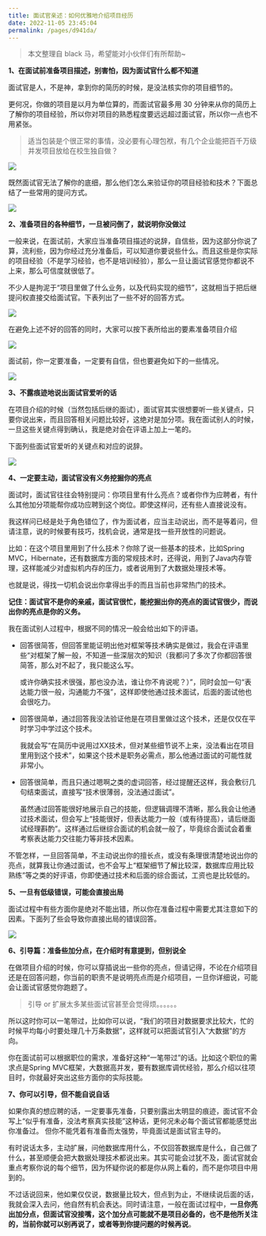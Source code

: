 ```yaml
---
title: 面试官亲述：如何优雅地介绍项目经历
date: 2022-11-05 23:45:04
permalink: /pages/d941da/
---
```

> 本文整理自 black 马，希望能对小伙伴们有所帮助~

**1、在面试前准备项目描述，别害怕，因为面试官什么都不知道**

面试官是人，不是神，拿到你的简历的时候，是没法核实你的项目细节的。

更何况，你做的项目是以月为单位算的，而面试官最多用 30 分钟来从你的简历上了解你的项目经验，所以你对项目的熟悉程度要远远超过面试官，所以你一点也不用紧张。

> 适当包装是个很正常的事情，没必要有心理包袱，有几个企业能把百千万级并发项目放给在校生独自做？

![](https://cs-wiki.oss-cn-shanghai.aliyuncs.com/img/image-20221105234721090.png)

既然面试官无法了解你的底细，那么他们怎么来验证你的项目经验和技术？下面总结了一些常用的提问方式。

![](https://cs-wiki.oss-cn-shanghai.aliyuncs.com/img/image-20221105234731275.png)

**2、准备项目的各种细节，一旦被问倒了，就说明你没做过**

一般来说，在面试前，大家应当准备项目描述的说辞，自信些，因为这部分你说了算，流利些，因为你经过充分准备后，可以知道你要说些什么。而且这些是你实际的项目经验（不是学习经验，也不是培训经验），那么一旦让面试官感觉你都说不上来，那么可信度就很低了。

不少人是拘泥于“项目里做了什么业务，以及代码实现的细节”，这就相当于把后继提问权直接交给面试官。下表列出了一些不好的回答方式。

![](https://cs-wiki.oss-cn-shanghai.aliyuncs.com/img/image-20221105234748026.png)

在避免上述不好的回答的同时，大家可以按下表所给出的要素准备项目介绍

![](https://cs-wiki.oss-cn-shanghai.aliyuncs.com/img/image-20221105234803690.png)

面试前，你一定要准备，一定要有自信，但也要避免如下的一些情况。

![](https://cs-wiki.oss-cn-shanghai.aliyuncs.com/img/image-20221105234815145.png)

**3、不露痕迹地说出面试官爱听的话**

在项目介绍的时候（当然包括后继的面试），面试官其实很想要听一些关键点，只要你说出来，而且回答相关问题比较好，这绝对是加分项。我在面试别人的时候，一旦这些关键点得到确认，我是绝对会在评语上加上一笔的。

下面列些面试官爱听的关键点和对应的说辞。

![](https://cs-wiki.oss-cn-shanghai.aliyuncs.com/img/image-20221105234830545.png)

**4、一定要主动，面试官没有义务挖掘你的亮点**

面试时，面试官往往会特别提问：你项目里有什么亮点？或者你作为应聘者，有什么其他加分项能帮你成功应聘到这个岗位。即使这样问，还有些人直接说没有。

我这样问已经是处于角色错位了，作为面试者，应当主动说出，而不是等着问，但请注意，说的时候要有技巧，找机会说，通常是找一些开放性的问题说。

比如：在这个项目里用到了什么技术？你除了说一些基本的技术，比如Spring MVC，Hibernate，还有数据库方面的常规技术时，还得说，用到了Java内存管理，这样能减少对虚拟机内存的压力，或者说用到了大数据处理技术等。

也就是说，得找一切机会说出你拿得出手的而且当前也非常热门的技术。

**记住：面试官不是你的亲戚，面试官很忙，能挖掘出你的亮点的面试官很少，而说出你的亮点是你的义务。**

我在面试别人过程中，根据不同的情况一般会给出如下的评语。

- 回答很简答，但回答里能证明出他对框架等技术确实是做过，我会在评语里些“对框架了解一般，不知道一些深层次的知识（我都问了多次了你都回答很简答，那么对不起了，我只能这么写。

  或许你确实技术很强，那也没办法，谁让你不肯说呢？）”，同时会加一句“表达能力很一般，沟通能力不强”，这样即使他通过技术面试，后面的面试他也会很吃力。

- 回答很简单，通过回答我没法验证他是在项目里做过这个技术，还是仅仅在平时学习中学过这个技术。

  我就会写“在简历中说用过XX技术，但对某些细节说不上来，没法看出在项目里用到这个技术”，如果这个技术是职务必需点，那么他通过面试的可能性就非常小。

- 回答很简单，而且只通过嗯啊之类的虚词回答，经过提醒还这样，我会敷衍几句结束面试，直接写“技术很薄弱，没法通过面试”。

  虽然通过回答能很好地展示自己的技能，但逻辑调理不清晰，那么我会让他通过技术面试，但会写上“技能很好，但表达能力一般（或有待提高），请后继面试经理斟酌”。这样通过后继综合面试的机会就一般了，毕竟综合面试会着重考察表达能力交往能力等非技术因素。

不管怎样，一旦回答简单，不主动说出你的擅长点，或没有条理很清楚地说出你的亮点，就算我让你通过面试，也不会写上“框架细节了解比较深，数据库应用比较熟练”等之类的好评语，你即使通过技术和后面的综合面试，工资也是比较低的。

**5、一旦有低级错误，可能会直接出局**

面试过程中有些方面你是绝对不能出错，所以你在准备过程中需要尤其注意如下的因素。下面列了些会导致你直接出局的错误回答。

![](https://cs-wiki.oss-cn-shanghai.aliyuncs.com/img/image-20221105234931441.png)

**6、引导篇：准备些加分点，在介绍时有意提到，但别说全**

在做项目介绍的时候，你可以穿插说出一些你的亮点，但请记得，不论在介绍项目还是在回答问题，你当前的职责不是说明亮点而是介绍项目，一旦你详细说，可能会让面试官感觉你跑题了。

> 引导 or 扩展太多某些面试官甚至会觉得烦。。。。。。

所以这时你可以一笔带过，比如你可以说，“我们的项目对数据要求比较大，忙的时候平均每小时要处理几十万条数据”，这样就可以把面试官引入“大数据”的方向。

你在面试前可以根据职位的需求，准备好这种“一笔带过”的话。比如这个职位的需求点是Spring MVC框架，大数据高并发，要有数据库调优经验，那么介绍以往项目时，你就最好突出这些方面你的实际技能。

**7、你可以引导，但不能自说自话**

如果你真的想应聘的话，一定要事先准备，只要别露出太明显的痕迹，面试官不会写上“似乎有准备，没法考察真实技能”这种话，更何况未必每个面试官都能感觉出你准备过。 但你不能凭着有准备而太强势，毕竟面试是面试官主导的。

有时说话太多，主动扩展，问他数据库用什么，不仅回答数据库是什么，自己做了什么，甚至顺便会把大数据处理技术都说出来。其实可能会过犹不及，面试官就会重点考察你说的每个细节，因为怀疑你说的都是你从网上看的，而不是你项目中用到的。

不过话说回来，他如果仅仅说，数据量比较大，但点到为止，不继续说后面的话，我就会深入去问，他自然有机会表达。同时请注意，一般在面试过程中，**一旦你亮出加分点，但面试官没接嘴，这个加分点可能就不是项目必备的，也不是他所关注的，当前你就可以别再说了，或者等到你提问题的时候再说**。

